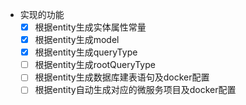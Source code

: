 + 实现的功能
    + [x] 根据entity生成实体属性常量
    + [x] 根据entity生成model
    + [x] 根据entity生成queryType
    + [ ] 根据entity生成rootQueryType
    + [ ] 根据entity生成数据库建表语句及docker配置
    + [ ] 根据entity自动生成对应的微服务项目及docker配置